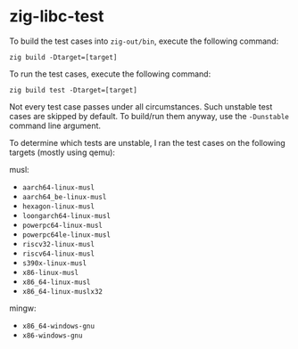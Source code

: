 # zig-libc-test

To build the test cases into `zig-out/bin`, execute the following command:

```
zig build -Dtarget=[target]
```

To run the test cases, execute the following command:

```
zig build test -Dtarget=[target]
```

Not every test case passes under all circumstances. Such unstable test cases are skipped by default. To build/run them anyway, use the `-Dunstable` command line argument.

To determine which tests are unstable, I ran the test cases on the following targets (mostly using qemu):

musl:

- `aarch64-linux-musl`
- `aarch64_be-linux-musl`
- `hexagon-linux-musl`
- `loongarch64-linux-musl`
- `powerpc64-linux-musl`
- `powerpc64le-linux-musl`
- `riscv32-linux-musl`
- `riscv64-linux-musl`
- `s390x-linux-musl`
- `x86-linux-musl`
- `x86_64-linux-musl`
- `x86_64-linux-muslx32`

mingw:

- `x86_64-windows-gnu`
- `x86-windows-gnu`
